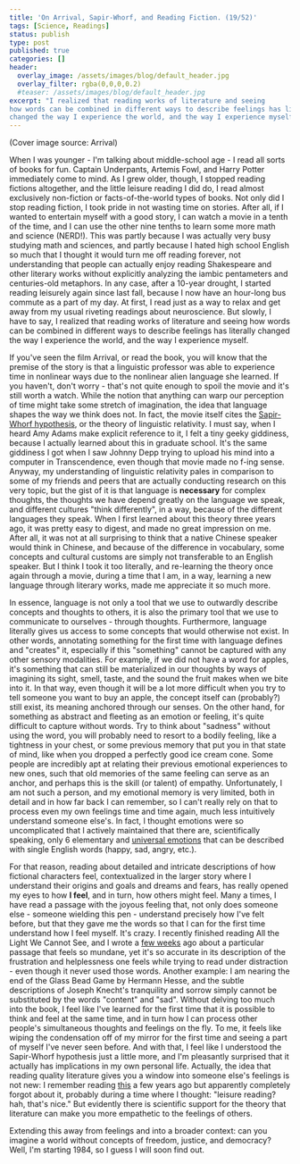 ```yaml
---
title: 'On Arrival, Sapir-Whorf, and Reading Fiction. (19/52)'
tags: [Science, Readings]
status: publish
type: post
published: true
categories: []
header:
  overlay_image: /assets/images/blog/default_header.jpg
  overlay_filter: rgba(0,0,0,0.2)
  #teaser: /assets/images/blog/default_header.jpg
excerpt: "I realized that reading works of literature and seeing
how words can be combined in different ways to describe feelings has literally
changed the way I experience the world, and the way I experience myself."
---
```



(Cover image source: Arrival)

When I was younger - I'm talking about middle-school age - I read all sorts of
books for fun. Captain Underpants, Artemis Fowl, and Harry Potter immediately
come to mind. As I grew older, though, I stopped reading fictions altogether,
and the little leisure reading I did do, I read almost exclusively non-fiction
or facts-of-the-world types of books. Not only did I stop reading fiction, I
took pride in not wasting time on stories. After all, if I wanted to entertain
myself with a good story, I can watch a movie in a tenth of the time, and I
can use the other nine tenths to learn some more math and science (NERD!).
This was partly because I was actually very busy studying math and sciences,
and partly because I hated high school English so much that I thought it would
turn me off reading forever, not understanding that people can actually enjoy
reading Shakespeare and other literary works without explicitly analyzing the
iambic pentameters and centuries-old metaphors. In any case, after a 10-year
drought, I started reading leisurely again since last fall, because I now have
an hour-long bus commute as a part of my day. At first, I read just as a way
to relax and get away from my usual riveting readings about neuroscience. But
slowly, I have to say, I realized that reading works of literature and seeing
how words can be combined in different ways to describe feelings has literally
changed the way I experience the world, and the way I experience myself.

If you've seen the film Arrival, or read the book, you will know that the
premise of the story is that a linguistic professor was able to experience
time in nonlinear ways due to the nonlinear alien language she learned. If you
haven't, don't worry - that's not quite enough to spoil the movie and it's
still worth a watch. While the notion that anything can warp our perception of
time might take some stretch of imagination, the idea that language shapes the
way we think does not. In fact, the movie itself cites the [Sapir-Whorf
hypothesis](https://en.wikipedia.org/wiki/Linguistic_relativity), or the
theory of linguistic relativity. I must say, when I heard Amy Adams make
explicit reference to it, I felt a tiny geeky giddiness, because I actually
learned about this in graduate school. It's the same giddiness I got when I
saw Johnny Depp trying to upload his mind into a computer in Transcendence,
even though that movie made no f-ing sense. Anyway, my understanding of
linguistic relativity pales in comparison to some of my friends and peers that
are actually conducting research on this very topic, but the gist of it is
that language is **necessary** for complex thoughts, the thoughts we have
depend greatly on the language we speak, and different cultures "think
differently", in a way, because of the different languages they speak. When I
first learned about this theory three years ago, it was pretty easy to digest,
and made no great impression on me. After all, it was not at all surprising to
think that a native Chinese speaker would think in Chinese, and because of the
difference in vocabulary, some concepts and cultural customs are simply not
transferable to an English speaker. But I think I took it too literally, and
re-learning the theory once again through a movie, during a time that I am, in
a way, learning a new language through literary works, made me appreciate it
so much more.

In essence, language is not only a tool that we use to outwardly describe
concepts and thoughts to others, it is also the primary tool that we use to
communicate to ourselves - through thoughts. Furthermore, language literally
gives us access to some concepts that would otherwise not exist. In other
words, annotating something for the first time with language defines and
"creates" it, especially if this "something" cannot be captured with any other
sensory modalities. For example, if we did not have a word for apples, it's
something that can still be materialized in our thoughts by ways of imagining
its sight, smell, taste, and the sound the fruit makes when we bite into it.
In that way, even though it will be a lot more difficult when you try to tell
someone you want to buy an apple, the concept itself can (probably?) still
exist, its meaning anchored through our senses. On the other hand, for
something as abstract and fleeting as an emotion or feeling, it's quite
difficult to capture without words. Try to think about "sadness" without using
the word, you will probably need to resort to a bodily feeling, like a
tightness in your chest, or some previous memory that put you in that state of
mind, like when you dropped a perfectly good ice cream cone. Some people are
incredibly apt at relating their previous emotional experiences to new ones,
such that old memories of the same feeling can serve as an anchor, and perhaps
this is the skill (or talent) of empathy. Unfortunately, I am not such a
person, and my emotional memory is very limited, both in detail and in how far
back I can remember, so I can't really rely on that to process even my own
feelings time and time again, much less intuitively understand someone else's.
In fact, I thought emotions were so uncomplicated that I actively maintained
that there are, scientifically speaking, only 6 elementary and [universal
emotions](https://en.wikipedia.org/wiki/Paul_Ekman#Emotions_as_universal_categories)
that can be described with single English words (happy, sad, angry, etc.).

For that reason, reading about detailed and intricate descriptions of how
fictional characters feel, contextualized in the larger story where I
understand their origins and goals and dreams and fears, has really opened my
eyes to how **I feel**, and in turn, how others might feel. Many a times, I
have read a passage with the joyous feeling that, not only does someone else -
someone wielding this pen - understand precisely how I've felt before, but
that they gave me the words so that I can for the first time understand how I
feel myself. It's crazy. I recently finished reading All the Light We Cannot
See, and I wrote a [few weeks](http://www.rdgao.com/blog/2017/4/17/1552-language-beetles-bruce-lee-all-the-light-we-cannot-see) ago about a particular passage that feels so
mundane, yet it's so accurate in its description of the frustration and
helplessness one feels while trying to read under distraction - even though it
never used those words. Another example: I am nearing the end of the Glass
Bead Game by Hermann Hesse, and the subtle descriptions of Joseph Knecht's
tranquility and sorrow simply cannot be substituted by the words "content" and
"sad". Without delving too much into the book, I feel like I've learned for
the first time that it is possible to think and feel at the same time, and in
turn how I can process other people's simultaneous thoughts and feelings on
the fly. To me, it feels like wiping the condensation off of my mirror for the
first time and seeing a part of myself I've never seen before. And with that,
I feel like I understood the Sapir-Whorf hypothesis just a little more, and
I'm pleasantly surprised that it actually has implications in my own personal
life. Actually, the idea that reading quality literature gives you a window
into someone else's feelings is not new: I remember reading
[this](http://www.rdgao.com/blog/2017/4/17/1552-language-beetles-bruce-lee-all-the-light-we-cannot-see) a few years ago but apparently completely forgot
about it, probably during a time where I thought: "leisure reading? hah,
that's nice." But evidently there is scientific support for the theory that
literature can make you more empathetic to the feelings of others.

Extending this away from feelings and into a broader context: can you imagine
a world without concepts of freedom, justice, and democracy? Well, I'm
starting 1984, so I guess I will soon find out.

